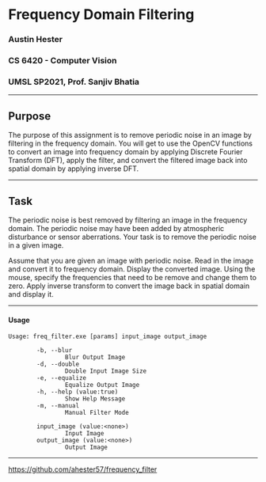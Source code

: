 # Frequency Domain Filtering
### Austin Hester
### CS 6420 - Computer Vision
### UMSL SP2021, Prof. Sanjiv Bhatia

----
## Purpose

The purpose of this assignment is to remove periodic noise in an image by filtering in the frequency domain. You will get to
use the OpenCV functions to convert an image into frequency domain by applying Discrete Fourier Transform (DFT), apply the
filter, and convert the filtered image back into spatial domain by applying inverse DFT.

----

## Task

The periodic noise is best removed by filtering an image in the frequency domain. The periodic noise may have been added by
atmospheric disturbance or sensor aberrations. Your task is to remove the periodic noise in a given image.

Assume that you are given an image with periodic noise. Read in the image and convert it to frequency domain. Display the
converted image. Using the mouse, specify the frequencies that need to be remove and change them to zero. Apply inverse
transform to convert the image back in spatial domain and display it.

----

#### Usage

```
Usage: freq_filter.exe [params] input_image output_image

        -b, --blur
                Blur Output Image
        -d, --double
                Double Input Image Size
        -e, --equalize
                Equalize Output Image
        -h, --help (value:true)
                Show Help Message
        -m, --manual
                Manual Filter Mode

        input_image (value:<none>)
                Input Image
        output_image (value:<none>)
                Output Image

```

----

https://github.com/ahester57/frequency_filter
